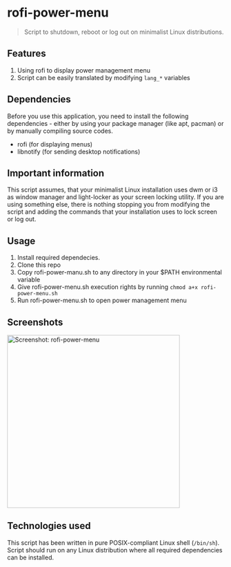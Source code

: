 # rofi-power-menu
> Script to shutdown, reboot or log out on minimalist Linux distributions. 

## Features
1. Using rofi to display power management menu
2. Script can be easily translated by modifying `lang_*` variables

## Dependencies
Before you use this application, you need to install the following dependencies - either by using your package manager (like apt, pacman) or by manually compiling source codes.

- rofi (for displaying menus)
- libnotify (for sending desktop notifications)

## Important information
This script assumes, that your minimalist Linux installation uses dwm or i3 as window manager and light-locker as your screen locking utility. If you are using something else, there is nothing stopping you from modifying the script and adding the commands that your installation uses to lock screen or log out.

## Usage
1. Install required dependecies.
2. Clone this repo
3. Copy rofi-power-manu.sh to any directory in your $PATH environmental variable
4. Give rofi-power-menu.sh execution rights by running `chmod a+x rofi-power-menu.sh`
5. Run rofi-power-menu.sh to open power management menu

## Screenshots
<img alt="Screenshot: rofi-power-menu" src="https://user-images.githubusercontent.com/32397526/148371259-9f50f1ad-3cab-4ea4-a765-36ad68796e0f.png" width="400">

## Technologies used
This script has been written in pure POSIX-compliant Linux shell (`/bin/sh`). Script should run on any Linux distribution where all required dependencies can be installed.
